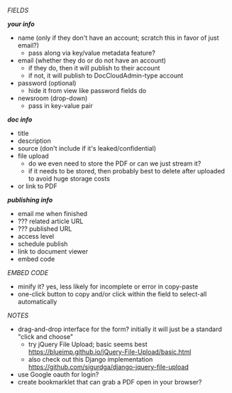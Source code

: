 *FIELDS*

***your info***
* name (only if they don't have an account; scratch this in favor of just email?) 
	* pass along via key/value metadata feature?
* email (whether they do or do not have an account)
	* if they do, then it will publish to their account
	* if not, it will publish to DocCloudAdmin-type account
* password (optional)
	* hide it from view like password fields do
* newsroom (drop-down)
	* pass in key-value pair

***doc info***
* title
* description
* source (don't include if it's leaked/confidential)
* file upload 
	* do we even need to store the PDF or can we just stream it?
	* if it needs to be stored, then probably best to delete after uploaded to avoid huge storage costs
* or link to PDF

***publishing info***
* email me when finished
* ??? related article URL 
* ??? published URL
* access level
* schedule publish
* link to document viewer
* embed code

*EMBED CODE*
* minify it? yes, less likely for incomplete or error in copy-paste
* one-click button to copy and/or click within the field to select-all automatically

*NOTES*
* drag-and-drop interface for the form? initially it will just be a standard "click and choose"
	* try jQuery File Upload; basic seems best https://blueimp.github.io/jQuery-File-Upload/basic.html
	* also check out this Django implementation https://github.com/sigurdga/django-jquery-file-upload
* use Google oauth for login?
* create bookmarklet that can grab a PDF open in your browser?
